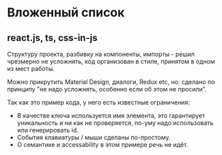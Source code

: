 # Вложенный список

## react.js, ts, css-in-js

Структуру проекта, разбивку на компоненты, импорты - решил чрезмерно не усложнять, код организован в стиле, принятом в
одном из мест работы.

Можно прикрутить Material Design, диалоги, Redux etc, но: сделано по принципу "не надо усложнять, особенно если об этом
не просили".

Так как это пример кода, у него есть известные ограничения:

- В качестве ключа используется имя элемента, это гарантирует уникальность и ни как не проверяется, по-уму надо
  использовать или генерировать id.
- События клавиатуры / мыши сделаны по-простому.
- О семантике и accessability в этом примере речь не идёт.
